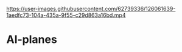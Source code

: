 

https://user-images.githubusercontent.com/62739336/126061639-1aedfc73-104a-435a-9f55-c29d863a16bd.mp4

# AI-planes
